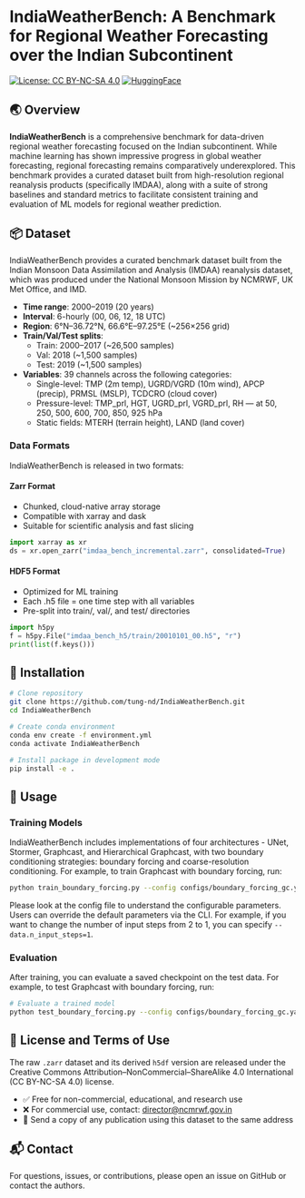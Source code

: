 # IndiaWeatherBench: A Benchmark for Regional Weather Forecasting over the Indian Subcontinent

[![License: CC BY-NC-SA 4.0](https://img.shields.io/badge/License-CC%20BY--NC--SA%204.0-lightgrey.svg)](https://creativecommons.org/licenses/by-nc-sa/4.0/)
[![HuggingFace](https://img.shields.io/badge/🤗-Datasets-yellow.svg)](https://huggingface.co/datasets/tungnd/IndiaWeatherBench)

## 🌏 Overview

**IndiaWeatherBench** is a comprehensive benchmark for data-driven regional weather forecasting focused on the Indian subcontinent. While machine learning has shown impressive progress in global weather forecasting, regional forecasting remains comparatively underexplored. This benchmark provides a curated dataset built from high-resolution regional reanalysis products (specifically IMDAA), along with a suite of strong baselines and standard metrics to facilitate consistent training and evaluation of ML models for regional weather prediction.

## 📦 Dataset

IndiaWeatherBench provides a curated benchmark dataset built from the Indian Monsoon Data Assimilation and Analysis (IMDAA) reanalysis dataset, which was produced under the National Monsoon Mission by NCMRWF, UK Met Office, and IMD.

- **Time range**: 2000–2019 (20 years)
- **Interval**: 6-hourly (00, 06, 12, 18 UTC)
- **Region**: 6°N–36.72°N, 66.6°E–97.25°E (~256×256 grid)
- **Train/Val/Test splits**:
  - Train: 2000–2017 (~26,500 samples)
  - Val: 2018 (~1,500 samples)
  - Test: 2019 (~1,500 samples)
- **Variables**: 39 channels across the following categories:
  - Single-level: TMP (2m temp), UGRD/VGRD (10m wind), APCP (precip), PRMSL (MSLP), TCDCRO (cloud cover)
  - Pressure-level: TMP_prl, HGT, UGRD_prl, VGRD_prl, RH — at 50, 250, 500, 600, 700, 850, 925 hPa
  - Static fields: MTERH (terrain height), LAND (land cover)

### Data Formats

IndiaWeatherBench is released in two formats:

#### Zarr Format
- Chunked, cloud-native array storage
- Compatible with xarray and dask
- Suitable for scientific analysis and fast slicing

```python
import xarray as xr
ds = xr.open_zarr("imdaa_bench_incremental.zarr", consolidated=True)
```

#### HDF5 Format
- Optimized for ML training
- Each .h5 file = one time step with all variables
- Pre-split into train/, val/, and test/ directories

```python
import h5py
f = h5py.File("imdaa_bench_h5/train/20010101_00.h5", "r")
print(list(f.keys()))
```

## 🔧 Installation

```bash
# Clone repository
git clone https://github.com/tung-nd/IndiaWeatherBench.git
cd IndiaWeatherBench

# Create conda environment
conda env create -f environment.yml
conda activate IndiaWeatherBench

# Install package in development mode
pip install -e .
```

## 🚀 Usage

### Training Models

IndiaWeatherBench includes implementations of four architectures - UNet, Stormer, Graphcast, and Hierarchical Graphcast, with two boundary conditioning strategies: boundary forcing and coarse-resolution conditioning. For example, to train Graphcast with boundary forcing, run:

```bash
python train_boundary_forcing.py --config configs/boundary_forcing_gc.yaml
```

Please look at the config file to understand the configurable parameters. Users can override the default parameters via the CLI. For example, if you want to change the number of input steps from 2 to 1, you can specify `--data.n_input_steps=1`. 

### Evaluation

After training, you can evaluate a saved checkpoint on the test data. For example, to test Graphcast with boundary forcing, run:

```bash
# Evaluate a trained model
python test_boundary_forcing.py --config configs/boundary_forcing_gc.yaml --ckpt_path [MODEL_CHECKPOINT]
```

## 📜 License and Terms of Use

The raw `.zarr` dataset and its derived `h5df` version are released under the Creative Commons Attribution–NonCommercial–ShareAlike 4.0 International (CC BY-NC-SA 4.0) license.

- ✅ Free for non-commercial, educational, and research use
- ❌ For commercial use, contact: director@ncmrwf.gov.in
- 📧 Send a copy of any publication using this dataset to the same address

## 📬 Contact

For questions, issues, or contributions, please open an issue on GitHub or contact the authors.